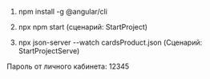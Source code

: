 1. npm install -g @angular/cli

2. npx npm start (сценарий: StartProject)

3. npx json-server --watch cardsProduct.json (Сценарий: StartProjectServe)

Пароль от личного кабинета: 12345
